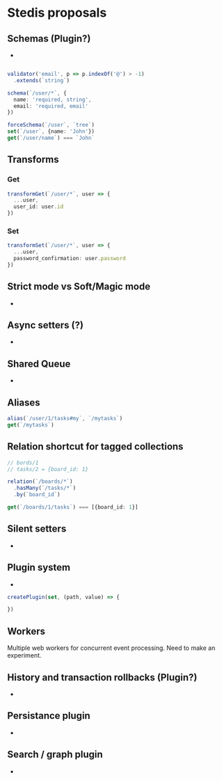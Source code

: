 # Stedis proposals

## Schemas (Plugin?)
-
```typescript

validator('email', p => p.indexOf('@') > -1)
  .extends(`string`)

schema(`/user/*`, {
  name: 'required, string',
  email: 'required, email'
})

forceSchema(`/user`, `tree`)
set(`/user`, {name: 'John'})
get(`/user/name`) === `John`
```


## Transforms

### Get
```typescript
transformGet(`/user/*`, user => {
  ...user,
  user_id: user.id
})
```

### Set
```typescript
transformSet(`/user/*`, user => {
  ...user,
  password_confirmation: user.password
})
```

## Strict mode vs Soft/Magic mode
-

## Async setters (?)
-

## Shared Queue
-

## Aliases
```typescript
alias(`/user/1/tasks#my`, `/mytasks`)
get(`/mytasks`)
```

## Relation shortcut for tagged collections
```typescript
// bords/1
// tasks/2 = {board_id: 1}

relation(`/boards/*`)
  .hasMany(`/tasks/*`)
  .by(`board_id`)

get(`/boards/1/tasks`) === [{board_id: 1}]
```

## Silent setters
-

## Plugin system
-
```typescript
createPlugin(set, (path, value) => {

})
```

## Workers
Multiple web workers for concurrent event processing.
Need to make an experiment.


## History and transaction rollbacks (Plugin?)
-

## Persistance plugin
-

## Search / graph plugin
-
